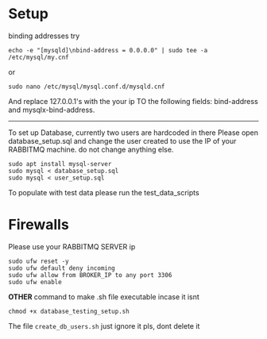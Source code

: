 # Setup

binding addresses try
```
echo -e "[mysqld]\nbind-address = 0.0.0.0" | sudo tee -a /etc/mysql/my.cnf
```
or 
```
sudo nano /etc/mysql/mysql.conf.d/mysqld.cnf
```
And replace 127.0.0.1's with the your ip TO the following fields: bind-address and mysqlx-bind-address.

-------------------------------------------------------------------------------------------------------

To set up Database, currently two users are hardcoded in there
Please open database_setup.sql and change the user created to use the IP of your RABBITMQ machine. do not change anything else.
```
sudo apt install mysql-server
sudo mysql < database_setup.sql
sudo mysql < user_setup.sql
```
To populate with test data please run the test_data_scripts
# Firewalls
Please use your RABBITMQ SERVER ip
```
sudo ufw reset -y
sudo ufw default deny incoming
sudo ufw allow from BROKER_IP to any port 3306
sudo ufw enable
```
**OTHER**
command to make .sh file executable incase it isnt
```
chmod +x database_testing_setup.sh
```
The file `create_db_users.sh` just ignore it pls, dont delete it
